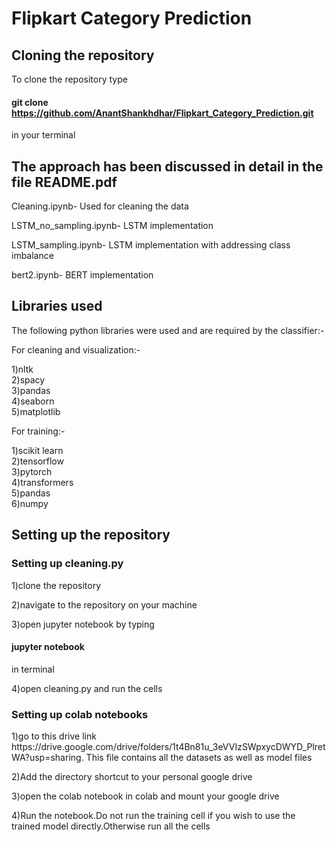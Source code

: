 <h1>Flipkart Category Prediction</h1>


<h2> Cloning the repository </h2>

To clone the repository type <h4>git clone https://github.com/AnantShankhdhar/Flipkart_Category_Prediction.git</h4> in your terminal



<h2>The approach has been discussed in detail in the file README.pdf </h2>

Cleaning.ipynb- Used for cleaning the data

LSTM_no_sampling.ipynb- LSTM implementation

LSTM_sampling.ipynb- LSTM implementation with addressing class imbalance

bert2.ipynb- BERT implementation

<h2> Libraries used </h2>
The following python libraries were used and are required by the classifier:-   

For cleaning and visualization:-  

1)nltk      
2)spacy      
3)pandas    
4)seaborn    
5)matplotlib      

For training:-   

1)scikit learn      
2)tensorflow      
3)pytorch    
4)transformers    
5)pandas   
6)numpy   

<h2>Setting up the repository</h2>   
<h3>Setting up cleaning.py</h3>   
1)clone the repository  

2)navigate to the repository on your machine   

3)open jupyter notebook by typing <h4>jupyter notebook</h4>  in terminal 

4)open cleaning.py and run the cells

<h3>Setting up colab notebooks</h3>   
1)go to this drive link https://drive.google.com/drive/folders/1t4Bn81u_3eVVIzSWpxycDWYD_PlretWA?usp=sharing. This file contains all the datasets as well as model files

2)Add the directory shortcut to your personal google drive 

3)open the colab notebook in colab and mount your google drive

4)Run the notebook.Do not run the training cell if you wish to use the trained model directly.Otherwise run all the cells
  

